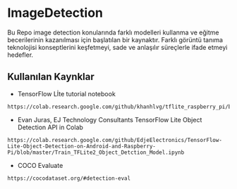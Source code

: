 # ImageDetection


Bu Repo image detection konularında farklı modelleri kullanma ve eğitme becerilerinin kazanılması için başlatılan bir kaynaktır. Farklı görüntü tanıma teknolojisi konseptlerini keşfetmeyi, sade ve anlaşılır süreçlerle ifade etmeyi hedefler.


## Kullanılan Kaynklar 
- TensorFlow Lİte tutorial notebook
```
https://colab.research.google.com/github/khanhlvg/tflite_raspberry_pi/blob/main/object_detection/Train_custom_model_tutorial.ipynb#scrollTo=35BJmtVpAP_n
```


- Evan Juras, EJ Technology Consultants TensorFlow Lite Object Detection API in Colab
```
https://colab.research.google.com/github/EdjeElectronics/TensorFlow-Lite-Object-Detection-on-Android-and-Raspberry-Pi/blob/master/Train_TFLite2_Object_Detction_Model.ipynb
```

- COCO Evaluate
```
https://cocodataset.org/#detection-eval
```

